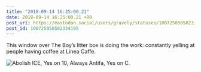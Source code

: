```yaml
---
title: "2018-09-14 16:25:00.21"
date: 2018-09-14 16:25:00.21 +00
post_uri: https://mastodon.social/users/gravely/statuses/100725050582334195
post_id: 100725050582334195
---
```

This window over The Boy’s litter box is doing the work: constantly yelling at people having coffee at Linea Caffe.


![Abolish ICE, Yes on 10, Always Antifa, Yes on C.](/images/6333660.jpeg)

